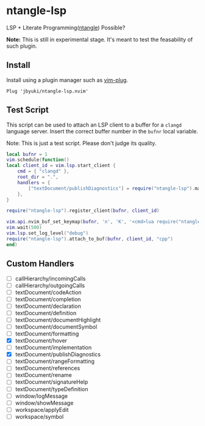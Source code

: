 ntangle-lsp
===========

LSP + Literate Programming([ntangle](https://github.com/jbyuki/ntangle.nvim)) Possible?

**Note:** This is still in experimental stage. It's meant to test the feasability of such plugin.

Install
-------

Install using a plugin manager such as [vim-plug](https://github.com/junegunn/vim-plug).

```
Plug 'jbyuki/ntangle-lsp.nvim'
```


Test Script
-----------

This script can be used to attach an LSP client to a buffer for a `clangd` language server.
Insert the correct buffer number in the `bufnr` local variable.

Note: This is just a test script. Please don't judge its quality.

```lua
local bufnr = 1
vim.schedule(function()
local client_id = vim.lsp.start_client {
	cmd = { "clangd" },
	root_dir = ".",
	handlers = {
		["textDocument/publishDiagnostics"] = require("ntangle-lsp").make_on_publish_diagnostics(bufnr),
	},
}

require("ntangle-lsp").register_client(bufnr, client_id)

vim.api.nvim_buf_set_keymap(bufnr, 'n', 'K', '<cmd>lua require("ntangle-lsp").hover()<CR>', {noremap = true})
vim.wait(500)
vim.lsp.set_log_level("debug")
require("ntangle-lsp").attach_to_buf(bufnr, client_id, "cpp")
end)
```

Custom Handlers
---------------

* [ ] callHierarchy/incomingCalls
* [ ] callHierarchy/outgoingCalls
* [ ] textDocument/codeAction
* [ ] textDocument/completion
* [ ] textDocument/declaration
* [ ] textDocument/definition
* [ ] textDocument/documentHighlight
* [ ] textDocument/documentSymbol
* [ ] textDocument/formatting
* [x] textDocument/hover
* [ ] textDocument/implementation
* [x] textDocument/publishDiagnostics
* [ ] textDocument/rangeFormatting
* [ ] textDocument/references
* [ ] textDocument/rename
* [ ] textDocument/signatureHelp
* [ ] textDocument/typeDefinition
* [ ] window/logMessage
* [ ] window/showMessage
* [ ] workspace/applyEdit
* [ ] workspace/symbol
